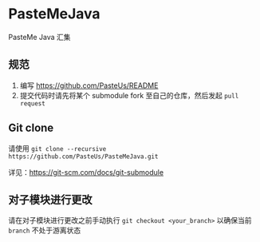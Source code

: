 # PasteMeJava

PasteMe Java 汇集

## 规范

1. 编写 https://github.com/PasteUs/README
2. 提交代码时请先将某个 submodule fork 至自己的仓库，然后发起 `pull request` 

## Git clone

请使用 `git clone --recursive https://github.com/PasteUs/PasteMeJava.git`

详见：https://git-scm.com/docs/git-submodule

## 对子模块进行更改

请在对子模块进行更改之前手动执行 `git checkout <your_branch>` 以确保当前 `branch` 不处于游离状态
